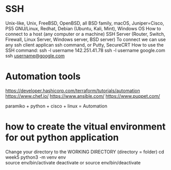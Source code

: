 # SSH
 Unix-like, Unix, FreeBSD, OpenBSD, all BSD family, macOS, Juniper=Cisco, PS5
 GNU/Linux, Redhat, Debian (Ubuntu, Kali, Mint), 
 Windows OS
 How to connect to a host (any computer or a machine)
 SSH Server (Router, Switch, Firewall, Linux Server, Windows server, BSD server)
 To connect we can use any ssh client applican 
 ssh command, or Putty, SecureCRT
 How to use the SSH command:
 ssh -l username 142.251.41.78
 ssh -l username google.com
 ssh username@google.com

# ##############
# Automation tools
https://developer.hashicorp.com/terraform/tutorials/automation
https://www.chef.io/
https://www.ansible.com/
https://www.puppet.com/

paramiko + python + cisco + linux = Automation


# how to create the vitual environment for out python application
Change your directory to the WORKING DIRECTORY (directory = folder)
cd week5
python3 -m venv env  
source env/bin/activate
deactivate or source env/bin/deactivate